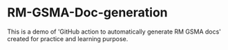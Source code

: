 # RM-GSMA-Doc-generation
This is a demo of 'GitHub action to automatically generate RM GSMA docs' created for practice and learning purpose.